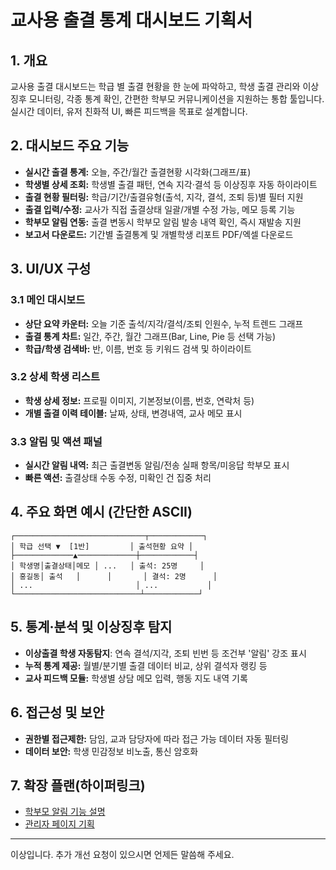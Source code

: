 # 교사용 출결 통계 대시보드 기획서

## 1. 개요
교사용 출결 대시보드는 학급 별 출결 현황을 한 눈에 파악하고, 학생 출결 관리와 이상징후 모니터링, 각종 통계 확인, 간편한 학부모 커뮤니케이션을 지원하는 통합 툴입니다. 실시간 데이터, 유저 친화적 UI, 빠른 피드백을 목표로 설계합니다.

## 2. 대시보드 주요 기능
- **실시간 출결 통계:** 오늘, 주간/월간 출결현황 시각화(그래프/표)
- **학생별 상세 조회:** 학생별 출결 패턴, 연속 지각·결석 등 이상징후 자동 하이라이트
- **출결 현황 필터링:** 학급/기간/출결유형(출석, 지각, 결석, 조퇴 등)별 필터 지원
- **출결 입력/수정:** 교사가 직접 출결상태 일괄/개별 수정 가능, 메모 등록 기능
- **학부모 알림 연동:** 출결 변동시 학부모 알림 발송 내역 확인, 즉시 재발송 지원
- **보고서 다운로드:** 기간별 출결통계 및 개별학생 리포트 PDF/엑셀 다운로드

## 3. UI/UX 구성
### 3.1 메인 대시보드
- **상단 요약 카운터:** 오늘 기준 출석/지각/결석/조퇴 인원수, 누적 트렌드 그래프
- **출결 통계 차트:** 일간, 주간, 월간 그래프(Bar, Line, Pie 등 선택 가능)
- **학급/학생 검색바:** 반, 이름, 번호 등 키워드 검색 및 하이라이트

### 3.2 상세 학생 리스트
- **학생 상세 정보:** 프로필 이미지, 기본정보(이름, 번호, 연락처 등)
- **개별 출결 이력 테이블:** 날짜, 상태, 변경내역, 교사 메모 표시

### 3.3 알림 및 액션 패널
- **실시간 알림 내역:** 최근 출결변동 알림/전송 실패 항목/미응답 학부모 표시
- **빠른 액션:** 출결상태 수동 수정, 미확인 건 집중 처리

## 4. 주요 화면 예시 (간단한 ASCII)
```
┌─────────────────────────────┬────────────┐
│ 학급 선택 ▼  [1반]         │ 출석현황 요약 │
├─────────────▲─────────────┼────────────┤
│ 학생명│출결상태│메모 │ ...   │ 출석: 25명     │
│ 홍길동│ 출석   │      │       │ 결석: 2명      │
│ ...                       │ ...           │
└────────────────────────────┴────────────┘
```

## 5. 통계·분석 및 이상징후 탐지
- **이상출결 학생 자동탐지**: 연속 결석/지각, 조퇴 빈번 등 조건부 '알림' 강조 표시
- **누적 통계 제공:** 월별/분기별 출결 데이터 비교, 상위 결석자 랭킹 등
- **교사 피드백 모듈:** 학생별 상담 메모 입력, 행동 지도 내역 기록

## 6. 접근성 및 보안
- **권한별 접근제한:** 담임, 교과 담당자에 따라 접근 가능 데이터 자동 필터링
- **데이터 보안:** 학생 민감정보 비노출, 통신 암호화

## 7. 확장 플랜(하이퍼링크)
- [학부모 알림 기능 설명](./05_attendance_parent_notification.md)
- [관리자 페이지 기획](./06_attendance_admin_page.md)

---

이상입니다. 추가 개선 요청이 있으시면 언제든 말씀해 주세요.